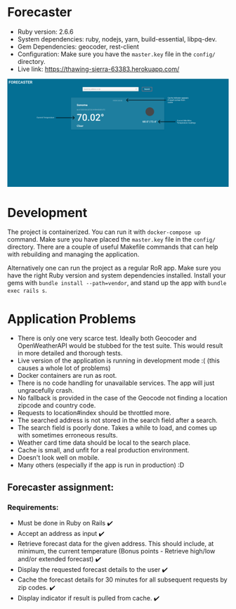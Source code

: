 # Forecaster

* Ruby version: 2.6.6
* System dependencies: ruby, nodejs, yarn, build-essential, libpq-dev.
* Gem Dependencies: geocoder, rest-client
* Configuration: Make sure you have the `master.key` file in the `config/` directory.
* Live link: https://thawing-sierra-63383.herokuapp.com/

![App preview](preview.png)

# Development

The project is containerized. You can run it with `docker-compose up` command.
Make sure you have placed the `master.key` file in the `config/` directory. 
There are a couple of useful Makefile commands that can help with rebuilding and managing the application.

Alternatively one can run the project as a regular RoR app. Make sure you have the right Ruby version and system dependencies installed.
Install your gems with `bundle install --path=vendor`, and stand up the app with `bundle exec rails s`.

# Application Problems

* There is only one very scarce test. Ideally both Geocoder and OpenWeatherAPI would be stubbed for the test suite. This would result in more detailed and thorough tests.
* Live version of the application is running in development mode :( (this causes a whole lot of problems)
* Docker containers are run as root.
* There is no code handling for unavailable services. The app will just ungracefully crash.
* No fallback is provided in the case of the Geocode not finding a location zipcode and country code.
* Requests to location#index should be throttled more.
* The searched address is not stored in the search field after a search.
* The search field is poorly done. Takes a while to load, and comes up with sometimes erroneous results.
* Weather card time data should be local to the search place.
* Cache is small, and unfit for a real production environment.
* Doesn't look well on mobile.
* Many others (especially if the app is run in production) :D

## Forecaster assignment:

### Requirements:
  * Must be done in Ruby on Rails ✔️
  * Accept an address as input ✔️
  * Retrieve forecast data for the given address.
    This should include, at minimum, the current temperature (Bonus points - Retrieve high/low and/or extended forecast) ✔️
  * Display the requested forecast details to the user ✔️
  * Cache the forecast details for 30 minutes for all subsequent requests by zip codes. ✔️
  * Display indicator if result is pulled from cache. ✔️
